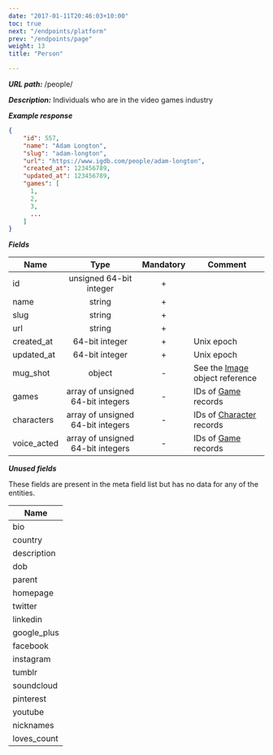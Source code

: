 ```yaml
---
date: "2017-01-11T20:46:03+10:00"
toc: true
next: "/endpoints/platform"
prev: "/endpoints/page"
weight: 13
title: "Person"

---
```


***URL path:*** /people/

***Description:*** Individuals who are in the video games industry

***Example response***

```json
{
    "id": 557,
    "name": "Adam Longton",
    "slug": "adam-longton",
    "url": "https://www.igdb.com/people/adam-longton",
    "created_at": 123456789,
    "updated_at": 123456789,
    "games": [
      1,
      2,
      3,
      ...
    ]
}
```

***Fields***

| Name        | Type                              | Mandatory | Comment |
| ----------- |:---------------------------------:|:---------:| ------- |
| id          | unsigned 64-bit integer           |     +     ||
| name        | string                            |     +     ||
| slug        | string                            |     +     ||
| url         | string                            |     +     ||
| created_at  | 64-bit integer                    |     +     | Unix epoch |
| updated_at  | 64-bit integer                    |     +     | Unix epoch |
| mug_shot    | object                            |     -     | See the [Image](../../misc-objects/image) object reference |
| games       | array of unsigned 64-bit integers |     -     | IDs of [Game](../game) records |
| characters  | array of unsigned 64-bit integers |     -     | IDs of [Character](../character) records |
| voice_acted | array of unsigned 64-bit integers |     -     | IDs of [Game](../game) records |

***Unused fields***

These fields are present in the meta field list but has no data for any of the entities.

| Name |
| ---- |
| bio |
| country |
| description |
| dob |
| parent |
| homepage |
| twitter |
| linkedin |
| google_plus |
| facebook |
| instagram |
| tumblr |
| soundcloud |
| pinterest |
| youtube |
| nicknames |
| loves_count |
